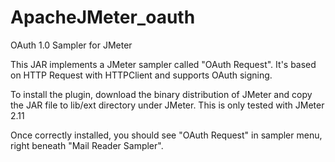 # ApacheJMeter_oauth
OAuth 1.0 Sampler for JMeter

This JAR implements a JMeter sampler called "OAuth Request".
It's based on HTTP Request with HTTPClient and supports
OAuth signing.

To install the plugin, download the binary distribution of
JMeter and copy the JAR file to lib/ext directory
under JMeter. This is only tested with JMeter 2.11

Once correctly installed, you should see "OAuth Request"
in sampler menu, right beneath "Mail Reader Sampler".

